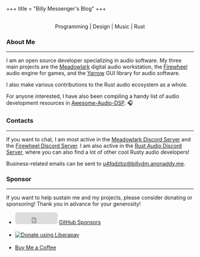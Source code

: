 +++
title = "Billy Messenger's Blog"
+++

<br/>

<center>Programming | Design | Music | Rust</center>

### About Me

---

I am an open source developer specializing in audio software. My three main projects are the [Meadowlark](https://github.com/MeadowlarkDAW/Meadowlark) digital audio workstation, the [Firewheel](https://github.com/BillyDM/Firewheel) audio engine for games, and the [Yarrow](https://github.com/MeadowlarkDAW/Yarrow) GUI library for audio software.

I also make various contributions to the Rust audio ecosystem as a whole.

For anyone interested, I have also been compiling a handy list of audio development resources in [Awesome-Audio-DSP](https://github.com/BillyDM/Awesome-Audio-DSP). 🎧

### Contacts

---

If you want to chat, I am most active in the [Meadowlark Discord Server](https://discord.gg/2W3Xvc8wy4) and the [Firewheel Discord Server](https://discord.gg/VBqxUP7jcf). I am also active in the [Rust Audio Discord Server](https://discord.gg/Qs2Zwtf9Gf), where you can also find a lot of other cool Rusty audio developers!

Business-related emails can be sent to <a href="mailto:u4fqdzbz@billydm.anonaddy.me">u4fqdzbz@billydm.anonaddy.me</a>.

### Sponsor

---

If you want to help sustain me and my projects, please consider donating or sponsoring! Thank you in advance for your generosity!

<ul>

<li>
    <iframe src="https://github.com/sponsors/BillyDM/button" title="Sponsor BillyDM" height="32" width="114" style="border: 0; border-radius: 6px;"></iframe>
    <noscript><a href="https://github.com/sponsors/BillyDM">GitHub Sponsors</a></noscript>
</li>

<br/>

<li>
    <script src="https://liberapay.com/BillyDM/widgets/button.js"></script>
    <noscript><a href="https://liberapay.com/BillyDM/donate"><img alt="Donate using Liberapay" src="https://liberapay.com/assets/widgets/donate.svg"></a></noscript>
</li>

<br/>

<li>
    <script type="text/javascript" src="https://cdnjs.buymeacoffee.com/1.0.0/button.prod.min.js" data-name="bmc-button" data-slug="BillyDM" data-color="#FFDD00" data-emoji="☕"  data-font="Cookie" data-text="Buy me a coffee" data-outline-color="#000000" data-font-color="#000000" data-coffee-color="#ffffff" ></script>
    <noscript><a href="https://buymeacoffee.com/BillyDM">Buy Me a Coffee</a></noscript>
</li>

</ul>